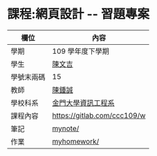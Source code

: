# 課程:網頁設計 -- 習題專案

欄位 | 內容
-----|--------
學期 | 109 學年度下學期
學生 |  [陳文吉](https://github.com/RyanChen-01/wp109b)
學號末兩碼 | 15
教師 | [陳鍾誠](https://www.nqu.edu.tw/educsie/index.php?act=blog&code=list&ids=4)
學校科系 | [金門大學資訊工程系](https://www.nqu.edu.tw/educsie/index.php)
課程內容 | https://gitlab.com/ccc109/w
筆記 |[mynote/](https://github.com/RyanChen-01/wp109b/wiki)
作業 |[myhomework/](https://github.com/RyanChen-01/wp109b)
